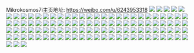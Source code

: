 Mikrokosmos7i主页地址: https://weibo.com/u/6243953318 
![](https://wx4.sinaimg.cn/mw2000/006OyZuuly1h9he0pyap5j32c02c0u0y.jpg) 
![](https://wx4.sinaimg.cn/mw2000/006OyZuuly1h9ghmfphamj30wi17o7j3.jpg) 
![](https://wx4.sinaimg.cn/mw2000/006OyZuuly1h9ghmhgwdwj31o01o07wh.jpg) 
![](https://wx4.sinaimg.cn/mw2000/006OyZuuly1h9ghmf209qj32c02c0kjl.jpg) 
![](https://wx4.sinaimg.cn/mw2000/006OyZuuly1h9ghn9e5wfj31o02804j5.jpg) 
![](https://wx4.sinaimg.cn/mw2000/006OyZuuly1h9ghqff0t1j32c02c0hdt.jpg) 
![](https://wx4.sinaimg.cn/mw2000/006OyZuuly1h9ghz5yiuaj32c02c0npd.jpg) 
![](https://wx4.sinaimg.cn/mw2000/006OyZuuly1h99cpog3wdj32c02c0qv5.jpg) 
![](https://wx4.sinaimg.cn/mw2000/006OyZuuly1h94r7gv3f1j31o01o0b29.jpg) 
![](https://wx4.sinaimg.cn/mw2000/006OyZuuly1h94r7fowigj31o01o01kx.jpg) 
![](https://wx4.sinaimg.cn/mw2000/006OyZuuly1h90ba0jn42j30u00u07b0.jpg) 
![](https://wx4.sinaimg.cn/mw2000/006OyZuuly1h8z1m7dawhj32c02c0qv5.jpg) 
![](https://wx4.sinaimg.cn/mw2000/006OyZuuly1h8v41v9qcnj32c02c0e81.jpg) 
![](https://wx4.sinaimg.cn/mw2000/006OyZuuly1h8v41msosfj319k1efqqo.jpg) 
![](https://wx4.sinaimg.cn/mw2000/006OyZuuly1h8v41xyq61j32c0340e82.jpg) 
![](https://wx4.sinaimg.cn/mw2000/006OyZuuly1h8v41x4ht7j31lt37chdu.jpg) 
![](https://wx4.sinaimg.cn/mw2000/006OyZuuly1h8v41tcji9j32eo37k4qs.jpg) 
![](https://wx4.sinaimg.cn/mw2000/006OyZuuly1h8v41p64wbj31lt37k4qr.jpg) 
![](https://wx4.sinaimg.cn/mw2000/006OyZuuly1h8v41qmlgtj31nn1ik7wh.jpg) 
![](https://wx4.sinaimg.cn/mw2000/006OyZuuly1h8v41yvgboj326a24de81.jpg) 
![](https://wx4.sinaimg.cn/mw2000/006OyZuuly1h8v41ugqkwj30zk0zk1kx.jpg) 
![](https://wx4.sinaimg.cn/mw2000/006OyZuuly1h8rm1ru1ptj32c0340e81.jpg) 
![](https://wx4.sinaimg.cn/mw2000/006OyZuuly1h8nivwbxc1j32c02c07wi.jpg) 
![](https://wx4.sinaimg.cn/mw2000/006OyZuuly1h8gfvehe21j30u00u00x6.jpg) 
![](https://wx4.sinaimg.cn/mw2000/006OyZuuly1h8gfveudlnj30u00u0n4g.jpg) 
![](https://wx4.sinaimg.cn/mw2000/006OyZuuly1h8gfxu16mgj31400u0ah1.jpg) 
![](https://wx4.sinaimg.cn/mw2000/006OyZuuly1h8gfxug02jj31400u07a4.jpg) 
![](https://wx4.sinaimg.cn/mw2000/006OyZuuly1h8gfxus6rwj30u00u079t.jpg) 
![](https://wx4.sinaimg.cn/mw2000/006OyZuuly1h8gfxv2oo5j30u00u0qag.jpg) 
![](https://wx4.sinaimg.cn/mw2000/006OyZuuly1h8gfxvh9klj30u0140dn4.jpg) 
![](https://wx4.sinaimg.cn/mw2000/006OyZuuly1h8gfxw69vrj30u00u0dop.jpg) 
![](https://wx4.sinaimg.cn/mw2000/006OyZuuly1h8gfyb3j5hj31400u0tcm.jpg) 
![](https://wx4.sinaimg.cn/mw2000/006OyZuuly1h8evylsfd4j30zk0zkk7s.jpg) 
![](https://wx4.sinaimg.cn/mw2000/006OyZuuly1h8ew25qw9fj30zk0zkwm8.jpg) 
![](https://wx4.sinaimg.cn/mw2000/006OyZuuly1h8evyk3gptj30zk0zkdxn.jpg) 
![](https://wx4.sinaimg.cn/mw2000/006OyZuuly1h8ew57xrowj32c02c0npe.jpg) 
![](https://wx4.sinaimg.cn/mw2000/006OyZuuly1h8bl320i4pj30u01sydki.jpg) 
![](https://wx4.sinaimg.cn/mw2000/006OyZuuly1h825ei645sj30u0140nao.jpg) 
![](https://wx4.sinaimg.cn/mw2000/006OyZuuly1h7m2dfdyzgj30u00u0doh.jpg) 
![](https://wx4.sinaimg.cn/mw2000/006OyZuuly1h7gh8tii2gj30u014040d.jpg) 
![](https://wx4.sinaimg.cn/mw2000/006OyZuuly1h7c6zti1r5j30u00u044h.jpg) 
![](https://wx4.sinaimg.cn/mw2000/006OyZuuly1h7c6zu1vf1j30u00u0afr.jpg) 
![](https://wx4.sinaimg.cn/mw2000/006OyZuuly1h7c6zsvbhqj30u0140tct.jpg) 
![](https://wx4.sinaimg.cn/mw2000/006OyZuuly1h7c73blqv4j30u00u00zc.jpg) 
![](https://wx4.sinaimg.cn/mw2000/006OyZuuly1h7c70e20vrj30u00u0aez.jpg) 
![](https://wx4.sinaimg.cn/mw2000/006OyZuuly1h7c74iwj0sj31400u07a8.jpg) 
![](https://wx4.sinaimg.cn/mw2000/006OyZuuly1h72ldw4nvnj30u0140djl.jpg) 
![](https://wx4.sinaimg.cn/mw2000/006OyZuuly1h6vroqpxw4j30u0141grs.jpg) 
![](https://wx4.sinaimg.cn/mw2000/006OyZuuly1h6vror6g9rj30u00u0te6.jpg) 
![](https://wx4.sinaimg.cn/mw2000/006OyZuuly1h6rbp27qtbj30u00u07as.jpg) 
![](https://wx4.sinaimg.cn/mw2000/006OyZuuly1h6k7iznlujj31400u0wfq.jpg) 
![](https://wx4.sinaimg.cn/mw2000/006OyZuuly1h6hul49oagj30u00u079l.jpg) 
![](https://wx4.sinaimg.cn/mw2000/006OyZuuly1h6hn9h24d3j31o01o0kjl.jpg) 
![](https://wx4.sinaimg.cn/mw2000/006OyZuuly1h6hn9iw7e8j32c0340x6p.jpg) 
![](https://wx4.sinaimg.cn/mw2000/006OyZuuly1h6hn9foaauj32c02c0x6p.jpg) 
![](https://wx4.sinaimg.cn/mw2000/006OyZuuly1h6hn9hyar7j310z1l8h9l.jpg) 
![](https://wx4.sinaimg.cn/mw2000/006OyZuuly1h69hnu0iucj32c02c01ky.jpg) 
![](https://wx4.sinaimg.cn/mw2000/006OyZuuly1h68wt35my5j31o01o0wws.jpg) 
![](https://wx4.sinaimg.cn/mw2000/006OyZuuly1h68wyoifwxj32c02c0x43.jpg) 
![](https://wx4.sinaimg.cn/mw2000/006OyZuuly1h68wsz6msxj32c02c01ky.jpg) 
![](https://wx4.sinaimg.cn/mw2000/006OyZuuly1h68wuieku2j31o01o0kjl.jpg) 
![](https://wx4.sinaimg.cn/mw2000/006OyZuuly1h68wul0vizj31ny1n9kjl.jpg) 
![](https://wx4.sinaimg.cn/mw2000/006OyZuuly1h68wujb4zjj32c02c0x6q.jpg) 
![](https://wx4.sinaimg.cn/mw2000/006OyZuuly1h68wvz0rsrj32c02c0hdu.jpg) 
![](https://wx4.sinaimg.cn/mw2000/006OyZuuly1h68wvy29mqj31o01o01ky.jpg) 
![](https://wx4.sinaimg.cn/mw2000/006OyZuuly1h68wwwkxyvj32c02c04qp.jpg) 
![](https://wx4.sinaimg.cn/mw2000/006OyZuuly1h5ukc8ycz6j30zz0u0tf2.jpg) 
![](https://wx4.sinaimg.cn/mw2000/006OyZuuly1h5ukc8ehylj30u01o0duu.jpg) 
![](https://wx4.sinaimg.cn/mw2000/006OyZuuly1h5l7ydqjvrj30u00u0tcz.jpg) 
![](https://wx4.sinaimg.cn/mw2000/006OyZuuly1h5ja1sxjdqj30u00u0jwh.jpg) 
![](https://wx4.sinaimg.cn/mw2000/006OyZuuly1h5ho246v2sj32c02c0qv6.jpg) 
![](https://wx4.sinaimg.cn/mw2000/006OyZuuly1h5ho25qt36j32c02c04qq.jpg) 
![](https://wx4.sinaimg.cn/mw2000/006OyZuuly1h50q1af446j30u00u0gqw.jpg) 
![](https://wx4.sinaimg.cn/mw2000/006OyZuuly1h4zhdtrsb3j32c02c0x6p.jpg) 
![](https://wx4.sinaimg.cn/mw2000/006OyZuuly1h4zej56eebj31sc1schdt.jpg) 
![](https://wx4.sinaimg.cn/mw2000/006OyZuuly1h4uypztw1dj30u00u0ag7.jpg) 
![](https://wx4.sinaimg.cn/mw2000/006OyZuuly1h4tljjj5htj30u00u0gr2.jpg) 
![](https://wx4.sinaimg.cn/mw2000/006OyZuuly1h4rtqbyqfij30u00u0jw2.jpg) 
![](https://wx4.sinaimg.cn/mw2000/006OyZuuly1h4mf10pqqlj30u01sztha.jpg) 
![](https://wx4.sinaimg.cn/mw2000/006OyZuuly1h4lsjtei1vj30u00u0471.jpg) 
![](https://wx4.sinaimg.cn/mw2000/006OyZuuly1h4jku08heej30u01407f5.jpg) 
![](https://wx4.sinaimg.cn/mw2000/006OyZuuly1h4fj7oavw6j30u00u0wfg.jpg) 
![](https://wx4.sinaimg.cn/mw2000/006OyZuuly1h4a901g07oj30u01sz10o.jpg) 
![](https://wx4.sinaimg.cn/mw2000/006OyZuuly1h4a8ztkd7sj30u01szam2.jpg) 
![](https://wx4.sinaimg.cn/mw2000/006OyZuuly1h4a9135qduj30u01sz7e0.jpg) 
![](https://wx4.sinaimg.cn/mw2000/006OyZuuly1h43i12dovjj30u011iq62.jpg) 
![](https://wx4.sinaimg.cn/mw2000/006OyZuuly1gxqi3qlr6dj30n00biq3f.jpg) 
![](https://wx4.sinaimg.cn/mw2000/006OyZuuly1gxqi3q2c5nj30n00fa3zj.jpg) 
![](https://wx4.sinaimg.cn/mw2000/006OyZuuly1gtra6smjy3j60u00u00zd02.jpg) 
![](https://wx4.sinaimg.cn/mw2000/006OyZuuly1gr792nlxatj32c02c01ky.jpg) 
![](https://wx4.sinaimg.cn/mw2000/006OyZuuly1gr79326ybyj32c02c01ky.jpg) 
![](https://wx4.sinaimg.cn/mw2000/006OyZuuly1gr5hesk774j30u00u0qbl.jpg) 
![](https://wx4.sinaimg.cn/mw2000/006OyZuuly1gr34tnphawj32c02c0kjm.jpg) 
![](https://wx4.sinaimg.cn/mw2000/006OyZuuly1gqxxlpw7hxj30u00u04b7.jpg) 
![](https://wx4.sinaimg.cn/mw2000/006OyZuuly1gqvm7r9ro6j30u00u0gsi.jpg) 
![](https://wx4.sinaimg.cn/mw2000/006OyZuuly1gqmr8mkixjj30u00u07er.jpg) 
![](https://wx4.sinaimg.cn/mw2000/006OyZuuly1gqb9rknd71j30n009e3z7.jpg) 
![](https://wx4.sinaimg.cn/mw2000/006OyZuuly1gq7u4b9tb4j30u00u0gsq.jpg) 
![](https://wx4.sinaimg.cn/mw2000/006OyZuuly1gpskivv30xj30u00u0dq9.jpg) 
![](https://wx4.sinaimg.cn/mw2000/006OyZuuly1gpoa7msd80j30u00u0jz8.jpg) 
![](https://wx4.sinaimg.cn/mw2000/006OyZuuly1gplsece2zcj30u00u0qde.jpg) 
![](https://wx4.sinaimg.cn/mw2000/006OyZuuly1gplgx9jjzqj30n00mmn6b.jpg) 
![](https://wx4.sinaimg.cn/mw2000/006OyZuuly1gpj5sgfyvhj30u00u0q9d.jpg) 
![](https://wx4.sinaimg.cn/mw2000/006OyZuuly1gpj5g63f01j30u00u04bs.jpg) 
![](https://wx4.sinaimg.cn/mw2000/006OyZuuly1gpgb5lhh9qj30u00u042g.jpg) 
![](https://wx4.sinaimg.cn/mw2000/006OyZuuly1gokws4hgf6j30ic0aajrx.jpg) 
![](https://wx4.sinaimg.cn/mw2000/006OyZuuly1gkgtg3fn83j32c02c0u0x.jpg) 
![](https://wx4.sinaimg.cn/mw2000/006OyZuuly1gkb628nqnpj30ap03ct90.jpg) 
